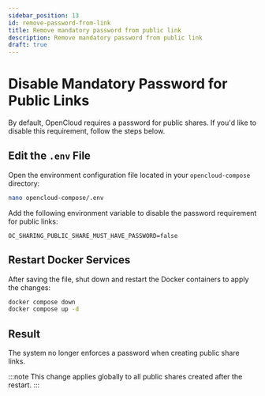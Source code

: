 ```yaml
---
sidebar_position: 13
id: remove-password-from-link
title: Remove mandatory password from public link
description: Remove mandatory password from public link
draft: true
---
```


# Disable Mandatory Password for Public Links

By default, OpenCloud requires a password for public shares. If you'd like to disable this requirement, follow the steps below.

## Edit the `.env` File

Open the environment configuration file located in your `opencloud-compose` directory:

```bash
nano opencloud-compose/.env
```

Add the following environment variable to disable the password requirement for public links:

```env
OC_SHARING_PUBLIC_SHARE_MUST_HAVE_PASSWORD=false
```

## Restart Docker Services

After saving the file, shut down and restart the Docker containers to apply the changes:

```bash
docker compose down
docker compose up -d
```

## Result

The system no longer enforces a password when creating public share links.

:::note
This change applies globally to all public shares created after the restart.
:::
